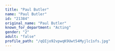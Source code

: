 ```yaml
---
title: "Paul Butler"
name: "Paul Butler"
id: "21384"
original_name: "Paul Butler"
known_for_department: "Acting"
gender: "2"
adult: "false"
profile_path: "/qQIjo92vpwqK9Uwt54Myjlc1sfs.jpg"
---
```


